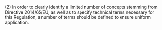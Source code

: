 (2) In order to clearly identify a limited number of concepts stemming from Directive 2014/65/EU, as well as to specify technical terms necessary for this Regulation, a number of terms should be defined to ensure uniform application.